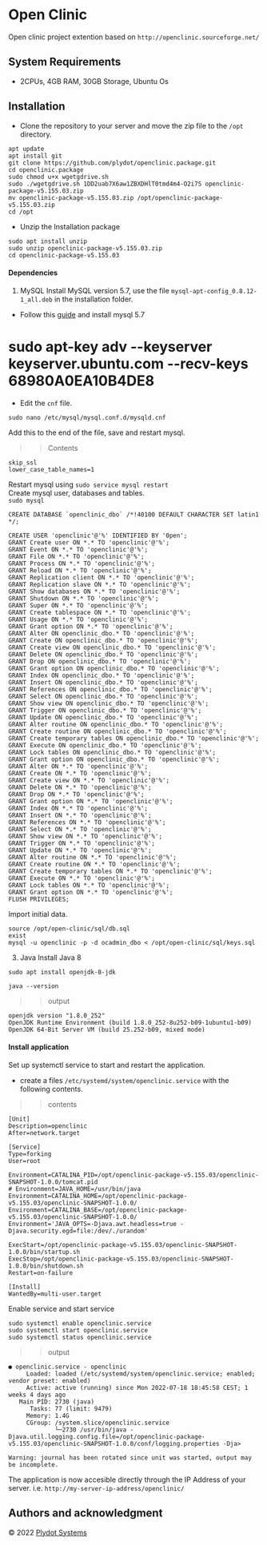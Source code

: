 # Open Clinic

Open clinic project extention based on `http://openclinic.sourceforge.net/`

## System Requirements

- 2CPUs, 4GB RAM, 30GB Storage, Ubuntu Os

## Installation
- Clone the repository to your server and move the zip file to the `/opt` directory.
```
apt update
apt install git
git clone https://github.com/plydot/openclinic.package.git
cd openclinic.package
sudo chmod u+x wgetgdrive.sh
sudo ./wgetgdrive.sh 1DD2uab7X6aw1ZBXDHlT0tmd4m4-O2i7S openclinic-package-v5.155.03.zip
mv openclinic-package-v5.155.03.zip /opt/openclinic-package-v5.155.03.zip
cd /opt
```
- Unzip the Installation package
```
sudo apt install unzip
sudo unzip openclinic-package-v5.155.03.zip
cd openclinic-package-v5.155.03
```
#### Dependencies
1. MySQL
Install MySQL version 5.7, use the file `mysql-apt-config_0.8.12-1_all.deb` in the installation folder.
- Follow this [guide](https://www.how2shout.com/linux/add-repository-to-install-mysql-5-7-on-ubuntu-20-04-lts-linux/) and install mysql 5.7
# sudo apt-key adv --keyserver keyserver.ubuntu.com --recv-keys 68980A0EA10B4DE8
- Edit the `cnf` file.
```
sudo nano /etc/mysql/mysql.conf.d/mysqld.cnf
```
Add this to the end of the file, save and restart mysql.
>> Contents
```
skip_ssl
lower_case_table_names=1
```
Restart mysql using `sudo service mysql restart`\
Create mysql user, databases and tables.\
`sudo mysql`
```
CREATE DATABASE `openclinic_dbo` /*!40100 DEFAULT CHARACTER SET latin1 */;

CREATE USER 'openclinic'@'%' IDENTIFIED BY '0pen';
GRANT Create user ON *.* TO 'openclinic'@'%';
GRANT Event ON *.* TO 'openclinic'@'%';
GRANT File ON *.* TO 'openclinic'@'%';
GRANT Process ON *.* TO 'openclinic'@'%';
GRANT Reload ON *.* TO 'openclinic'@'%';
GRANT Replication client ON *.* TO 'openclinic'@'%';
GRANT Replication slave ON *.* TO 'openclinic'@'%';
GRANT Show databases ON *.* TO 'openclinic'@'%';
GRANT Shutdown ON *.* TO 'openclinic'@'%';
GRANT Super ON *.* TO 'openclinic'@'%';
GRANT Create tablespace ON *.* TO 'openclinic'@'%';
GRANT Usage ON *.* TO 'openclinic'@'%';
GRANT Grant option ON *.* TO 'openclinic'@'%';
GRANT Alter ON openclinic_dbo.* TO 'openclinic'@'%';
GRANT Create ON openclinic_dbo.* TO 'openclinic'@'%';
GRANT Create view ON openclinic_dbo.* TO 'openclinic'@'%';
GRANT Delete ON openclinic_dbo.* TO 'openclinic'@'%';
GRANT Drop ON openclinic_dbo.* TO 'openclinic'@'%';
GRANT Grant option ON openclinic_dbo.* TO 'openclinic'@'%';
GRANT Index ON openclinic_dbo.* TO 'openclinic'@'%';
GRANT Insert ON openclinic_dbo.* TO 'openclinic'@'%';
GRANT References ON openclinic_dbo.* TO 'openclinic'@'%';
GRANT Select ON openclinic_dbo.* TO 'openclinic'@'%';
GRANT Show view ON openclinic_dbo.* TO 'openclinic'@'%';
GRANT Trigger ON openclinic_dbo.* TO 'openclinic'@'%';
GRANT Update ON openclinic_dbo.* TO 'openclinic'@'%';
GRANT Alter routine ON openclinic_dbo.* TO 'openclinic'@'%';
GRANT Create routine ON openclinic_dbo.* TO 'openclinic'@'%';
GRANT Create temporary tables ON openclinic_dbo.* TO 'openclinic'@'%';
GRANT Execute ON openclinic_dbo.* TO 'openclinic'@'%';
GRANT Lock tables ON openclinic_dbo.* TO 'openclinic'@'%';
GRANT Grant option ON openclinic_dbo.* TO 'openclinic'@'%';
GRANT Alter ON *.* TO 'openclinic'@'%';
GRANT Create ON *.* TO 'openclinic'@'%';
GRANT Create view ON *.* TO 'openclinic'@'%';
GRANT Delete ON *.* TO 'openclinic'@'%';
GRANT Drop ON *.* TO 'openclinic'@'%';
GRANT Grant option ON *.* TO 'openclinic'@'%';
GRANT Index ON *.* TO 'openclinic'@'%';
GRANT Insert ON *.* TO 'openclinic'@'%';
GRANT References ON *.* TO 'openclinic'@'%';
GRANT Select ON *.* TO 'openclinic'@'%';
GRANT Show view ON *.* TO 'openclinic'@'%';
GRANT Trigger ON *.* TO 'openclinic'@'%';
GRANT Update ON *.* TO 'openclinic'@'%';
GRANT Alter routine ON *.* TO 'openclinic'@'%';
GRANT Create routine ON *.* TO 'openclinic'@'%';
GRANT Create temporary tables ON *.* TO 'openclinic'@'%';
GRANT Execute ON *.* TO 'openclinic'@'%';
GRANT Lock tables ON *.* TO 'openclinic'@'%';
GRANT Grant option ON *.* TO 'openclinic'@'%';
FLUSH PRIVILEGES;
```
Import initial data.
```
source /opt/open-clinic/sql/db.sql
exist
mysql -u openclinic -p -d ocadmin_dbo < /opt/open-clinic/sql/keys.sql
```

3. Java 
Install Java 8
```
sudo apt install openjdk-8-jdk
```
`java --version`
>> output
```
openjdk version "1.8.0_252"
OpenJDK Runtime Environment (build 1.8.0_252-8u252-b09-1ubuntu1-b09)
OpenJDK 64-Bit Server VM (build 25.252-b09, mixed mode)

```

#### Install application
Set up systemctl service to start and restart the application.
- create a files `/etc/systemd/system/openclinic.service` with the following contents.
>> contents
```
[Unit]
Description=openclinic
After=network.target

[Service]
Type=forking
User=root

Environment=CATALINA_PID=/opt/openclinic-package-v5.155.03/openclinic-SNAPSHOT-1.0.0/tomcat.pid
# Environment=JAVA_HOME=/usr/bin/java
Environment=CATALINA_HOME=/opt/openclinic-package-v5.155.03/openclinic-SNAPSHOT-1.0.0/
Environment=CATALINA_BASE=/opt/openclinic-package-v5.155.03/openclinic-SNAPSHOT-1.0.0/
Environment='JAVA_OPTS=-Djava.awt.headless=true -Djava.security.egd=file:/dev/./urandom'

ExecStart=/opt/openclinic-package-v5.155.03/openclinic-SNAPSHOT-1.0.0/bin/startup.sh
ExecStop=/opt/openclinic-package-v5.155.03/openclinic-SNAPSHOT-1.0.0/bin/shutdown.sh
Restart=on-failure

[Install]
WantedBy=multi-user.target
```
Enable service and start service
```
sudo systemctl enable openclinic.service 
sudo systemctl start openclinic.service
sudo systemctl status openclinic.service
```
>> output
```
● openclinic.service - openclinic
     Loaded: loaded (/etc/systemd/system/openclinic.service; enabled; vendor preset: enabled)
     Active: active (running) since Mon 2022-07-18 18:45:58 CEST; 1 weeks 4 days ago
   Main PID: 2730 (java)
      Tasks: 77 (limit: 9479)
     Memory: 1.4G
     CGroup: /system.slice/openclinic.service
             └─2730 /usr/bin/java -Djava.util.logging.config.file=/opt/openclinic-package-v5.155.03/openclinic-SNAPSHOT-1.0.0/conf/logging.properties -Dja>

Warning: journal has been rotated since unit was started, output may be incomplete.
```
The application is now accesible directly through the IP Address of your server.
i.e. `http://my-server-ip-address/openclinic/`


## Authors and acknowledgment
&copy; 2022 [Plydot Systems](https://plydot.com)

